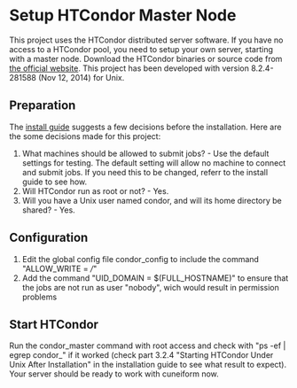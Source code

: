 # Setup HTCondor Master Node
This project uses the HTCondor distributed server software. If you have no access to a HTCondor pool, you need to setup your own server, starting with a master node.
Download the HTCondor binaries or source code from [the official website](http://research.cs.wisc.edu/htcondor/downloads/).
This project has been developed with version 8.2.4-281588 (Nov 12, 2014) for Unix.

## Preparation
The [install guide](http://research.cs.wisc.edu/htcondor/manual/v8.2/3_2Installation_Start.html) suggests a few decisions before the installation. Here are the some decisions made for this project:
1. What machines should be allowed to submit jobs? - Use the default settings for testing. The default setting will allow no machine to connect and submit jobs. If you need this to be changed, referr to the install guide to see how.
2. Will HTCondor run as root or not? - Yes.
3. Will you have a Unix user named condor, and will its home directory be shared? - Yes.




## Configuration
1. Edit the global config file condor_config to include the command "ALLOW_WRITE = */*"
2. Add the command "UID_DOMAIN = $(FULL_HOSTNAME)" to ensure that the jobs are not run as user "nobody", wich would result in permission problems

## Start HTCondor

Run the condor_master command with root access and check with "ps -ef | egrep condor_" if it worked (check part 3.2.4 "Starting HTCondor Under Unix After Installation" in the installation guide to see what result to expect). Your server should be ready to work with cuneiform now.
